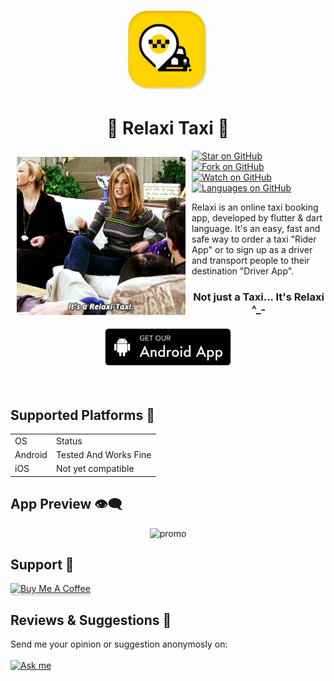  <p align="center">
  <img src="repo_assets/1.png" alt="logo" height="130" />
</p>  
<h1 align="center">
 🏁 Relaxi Taxi 🏁
  </h1>
  
  <img src="repo_assets/tumblr_oec86e61zf1rskx02o3_r1_250.gif" align="left" width="270" hspace="10" vspace="10">
  
  [![Star on GitHub](https://img.shields.io/github/stars/DoniaEsawi/Relaxi-Taxi.svg?style=social)]("https://github.com/DoniaEsawi/Relaxi-Taxi/stargazers")
    [![Fork on GitHub](https://img.shields.io/github/forks/DoniaEsawi/Relaxi-Taxi.svg?style=social)]("https://github.com/DoniaEsawi/Relaxi-Taxi/network/members")
 [![Watch on GitHub](https://img.shields.io/github/watchers/DoniaEsawi/Relaxi-Taxi?style=social)]("https://github.com/DoniaEsawi/Relaxi-Taxi/watchers")
[![Languages on GitHub](https://img.shields.io/github/languages/count/DoniaEsawi/Relaxi-Taxi?style=social)]("")

Relaxi is an online taxi booking app, developed by flutter & dart language. It's an easy, fast and safe way to order a taxi "Rider App" or to sign up as a driver and transport people to their destination "Driver App".
<br/>
  <h3 align="center" >
  Not just a Taxi... It's Relaxi ^_-</br></br>
  <a href="https://drive.google.com/drive/folders/1crabTmExTDZQ3Ds3TWpzcC83AYPBGmat?usp=sharing">
 <img src="repo_assets/android-button.png" height="60"
         alt="Get it on Android">
 </a>
   </h3> 
 </br>
 
 ## Supported Platforms 📱
 
<div display="flex">
  <table width="auto" align="center" >
  <tr>
<td> OS </td>
   <td> Status </td> 
   </tr>
    <tr>
<td> Android </td>
     <td align="center"> 
     Tested And Works Fine
     </td> 
   </tr>
    <tr>
<td> iOS </td>
   <td> Not yet compatible </td> 
  </tr>
   
  </table >
</div>

 ## App Preview 👁️‍🗨️
 
<div align="center">
  <img src="repo_assets/app_promo.png" alt="promo" />
 </div>

## Support 💛

<a href="https://www.buymeacoffee.com/DoniaEsawi" target="_blank"><img src="https://www.buymeacoffee.com/assets/img/custom_images/yellow_img.png" alt="Buy Me A Coffee" style="height: 41px !important;width: 200px !important;box-shadow: 0px 3px 2px 0px rgba(190, 190, 190, 0.5) !important;-webkit-box-shadow: 0px 3px 2px 0px rgba(190, 190, 190, 0.5) !important;" ></a>

## Reviews & Suggestions 💌
Send me your opinion or suggestion anonymosly on:</br></br>
<a href="https://ask.fm/DoniaEsawi" target="_blank"><img src="https://upload.wikimedia.org/wikipedia/commons/thumb/f/f7/ASKfm-logo.svg/1200px-ASKfm-logo.svg.png" style="height: 50px !important; " alt="Ask me" ></a>
